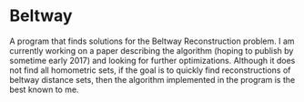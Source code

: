 # Beltway
A program that finds solutions for the Beltway Reconstruction problem. 
I am currently working on a paper describing the algorithm (hoping to publish by sometime early 2017) and looking for further optimizations. 
Although it does not find all homometric sets, if the goal is to quickly find reconstructions of beltway distance sets, then the algorithm implemented in the program is the best known to me.

